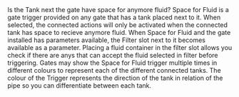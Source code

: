 <lore>
Is the Tank next the gate have space for anymore fluid?
</lore>
<no_lore>
Space for Fluid is a gate trigger provided on any gate that has a tank placed next to it.
</no_lore>

<chapter name="Requirements"/>
When selected, the connected actions will only be activated when the connected tank has space to recieve anymore fluid.

<chapter name="Parameters"/>
When Space for Fluid and the gate installed has parameters available, the Filter slot next to it becomes available as a parameter.
Placing a fluid container in the filter slot allows you check if there are anys that can accept the fluid selected in filter before triggering.

<chapter name="Trigger directions"/>
Gates may show the Space for Fluid trigger multiple times in different colours to represent each of the different connected tanks.
The colour of the Trigger represents the direction of the tank in relation of the pipe so you can differentiate between each tank.